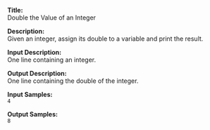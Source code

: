 **Title:**  
Double the Value of an Integer

**Description:**  
Given an integer, assign its double to a variable and print the result.

**Input Description:**  
One line containing an integer.

**Output Description:**  
One line containing the double of the integer.

**Input Samples:**  
`4`

**Output Samples:**  
`8`

